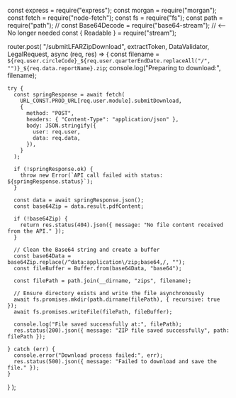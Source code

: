 const express = require("express");
const morgan = require("morgan");
const fetch = require("node-fetch");
const fs = require("fs");
const path = require("path");
// const Base64Decode = require("base64-stream"); // <-- No longer needed
const { Readable } = require("stream");

router.post(
  "/submitLFARZipDownload",
  extractToken,
  DataValidator,
  LegalRequest,
  async (req, res) => {
    const filename = `${req.user.circleCode}_${req.user.quarterEndDate.replaceAll("/", "")}_${req.data.reportName}.zip`;
    console.log("Preparing to download:", filename);

    try {
      const springResponse = await fetch(
        URL_CONST.PROD_URL[req.user.module].submitDownload,
        {
          method: "POST",
          headers: { "Content-Type": "application/json" },
          body: JSON.stringify({
            user: req.user,
            data: req.data,
          }),
        }
      );

      if (!springResponse.ok) {
        throw new Error(`API call failed with status: ${springResponse.status}`);
      }

      const data = await springResponse.json();
      const base64Zip = data.result.pdfContent;

      if (!base64Zip) {
        return res.status(404).json({ message: "No file content received from the API." });
      }

      // Clean the Base64 string and create a buffer
      const base64Data = base64Zip.replace(/^data:application\/zip;base64,/, "");
      const fileBuffer = Buffer.from(base64Data, "base64");

      const filePath = path.join(__dirname, "zips", filename);

      // Ensure directory exists and write the file asynchronously
      await fs.promises.mkdir(path.dirname(filePath), { recursive: true });
      await fs.promises.writeFile(filePath, fileBuffer);

      console.log("File saved successfully at:", filePath);
      res.status(200).json({ message: "ZIP file saved successfully", path: filePath });

    } catch (err) {
      console.error("Download process failed:", err);
      res.status(500).json({ message: "Failed to download and save the file." });
    }
  }
);

